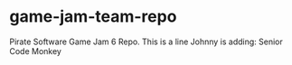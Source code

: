 # game-jam-team-repo
Pirate Software Game Jam 6 Repo.
This is a line Johnny is adding: Senior Code Monkey